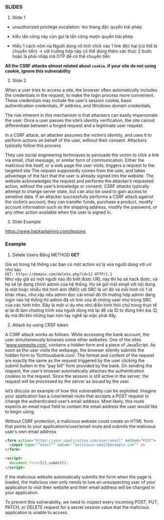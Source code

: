 ### SLIDES

1. Slide 1

- unauthorized privilege escalation: leo thang đặc quyền trái phép
- kiểu tấn công này còn gọi là tấn công mượn quyền trái phép

- Hiểu 1 cách nôm na Người dùng vô tình click vào 1 link độc hại (có thể là chuyển tiền) -> với trường hợp này có thể dùng thêm xác thực 2 bước hoặc là phải nhập mã OTP để có thể chuyển tiền

**All the CSRF attacks almost related about `cookie`. if your site do not using cookie, ignore this vulnerability**

2. Slide 2

When a user tries to access a site, the browser often automatically includes the credentials in the request, to make the login process more convenient. These credentials may include the user’s session cookie, basic authentication credentials, IP address, and Windows domain credentials.

The risk inherent in this mechanism is that attackers can easily impersonate the user. Once a user passes the site’s identity verification, the site cannot differentiate between a forged request and a legitimate user request.

In a CSRF attack, an attacker assumes the victim’s identity, and uses it to perform actions on behalf of the user, without their consent. Attackers typically follow this process

They use social engineering techniques to persuade the victim to click a link via email, chat message, or similar form of communication.
Either the malicious link itself, or a web page the user visits, triggers a request to the targeted site
The request supposedly comes from the user, and takes advantage of the fact that the user is already signed into the website.
The website acknowledges the request and performs the attacker’s requested action, without the user’s knowledge or consent.
CSRF attacks typically attempt to change server state, but can also be used to gain access to sensitive data. If an attacker successfully performs a CSRF attack against the victim’s account, they can transfer funds, purchase a product, modify account information such as the shipping address, modify the password, or any other action available when the user is signed in.

3. Slide Example

https://www.hacksplaining.com/lessons

### Example

1. Delete Users Bằng METHOD **GET**

Giả sử trong hệ thống các bạn có một action xử lý xóa người dùng với url như sau  
 `GET: https://domain.com/delete.php?id=12 HTTP/1.1`  
 Như vậy giả sử một người nào đó biết được URL này thì họ sẽ hack được, và họ sẽ lợi dụng chính admin của hệ thống. Họ sẽ gửi một email với nội dung là một hoặc nhiều thẻ hình ảnh (IMG) với SRC là url đó và mỗi hình có 1 id khác nhau, như vậy nếu admin đọc cái email đó thì trường hợp admin đang login vào hệ thống thì admin đã vô tình xóa đi những user như trong SRC của các hình trên. Đây là một ví dụ nho nhỏ điển hình thôi chứ trong thực tế ai lại đi làm chương trình xóa người dùng mà lại để cái ID to đùng trên kia :D, ấy mà đôi khi những bạn non tay nghề lại mặc phải đấy.

2. Attack by using CRSF token

A CSRF attack works as follows. While accessing the bank account, the user simultaneously browses some other websites. One of the sites ‘www.somesite.com’, contains a hidden form and a piece of JavaScript. As soon as the user visits the webpage, the browser silently submits the hidden form to ‘fictitiousbank.com’. The format and content of the request are exactly the same as the request triggered by the user clicking the submit button in the “pay bill” form provided by the bank. On sending the request, the user’s browser automatically attaches the authentication cookies to the request. Since the session is still active in the server, the request will be processed by the server as issued by the user.

let’s discuss an example of how this vulnerability can be exploited. Imagine your application has a /user/email route that accepts a POST request to change the authenticated user’s email address. Most likely, this route expects an email input field to contain the email address the user would like to begin using.

Without CSRF protection, a malicious website could create an HTML form that points to your application’s/user/email route and submits the malicious user’s own email address

```html
<form action="https://your-application.com/user/email" method="POST">
  <input type="”email”" value="”malicious-email@example.com”" />
</form>

<script>
  document.forms[0].submit();
</script>
```

If the malicious website automatically submits the form when the page is loaded, the malicious user only needs to lure an unsuspecting user of your application to visit their website and their email address will be changed in your application.

To prevent this vulnerability, we need to inspect every incoming POST, PUT, PATCH, or DELETE request for a secret session value that the malicious application is unable to access.
